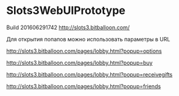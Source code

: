 # Slots3WebUIPrototype

Build 201606291742 http://slots3.bitballoon.com/

Для открытия попапов можно использовать параметры в URL

http://slots3.bitballoon.com/pages/lobby.html?popup=options

http://slots3.bitballoon.com/pages/lobby.html?popup=buy

http://slots3.bitballoon.com/pages/lobby.html?popup=receivegifts

http://slots3.bitballoon.com/pages/lobby.html?popup=friends

